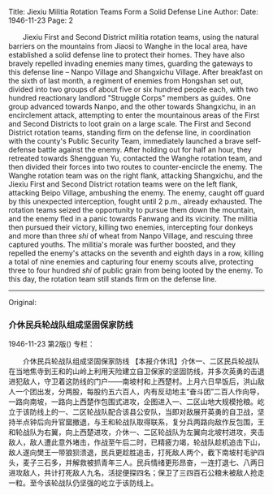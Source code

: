 Title: Jiexiu Militia Rotation Teams Form a Solid Defense Line
Author:
Date: 1946-11-23
Page: 2

　　Jiexiu First and Second District militia rotation teams, using the natural barriers on the mountains from Jiaosi to Wanghe in the local area, have established a solid defense line to protect their homes. They have also bravely repelled invading enemies many times, guarding the gateways to this defense line – Nanpo Village and Shangxichu Village. After breakfast on the sixth of last month, a regiment of enemies from Hongshan set out, divided into two groups of about five or six hundred people each, with two hundred reactionary landlord "Struggle Corps" members as guides. One group advanced towards Nanpo, and the other towards Shangxichu, in an encirclement attack, attempting to enter the mountainous areas of the First and Second Districts to loot grain on a large scale. The First and Second District rotation teams, standing firm on the defense line, in coordination with the county's Public Security Team, immediately launched a brave self-defense battle against the enemy. After holding out for half an hour, they retreated towards Shengguan Yu, contacted the Wanghe rotation team, and then divided their forces into two routes to counter-encircle the enemy. The Wanghe rotation team was on the right flank, attacking Shangxichu, and the Jiexiu First and Second District rotation teams were on the left flank, attacking Beipo Village, ambushing the enemy. The enemy, caught off guard by this unexpected interception, fought until 2 p.m., already exhausted. The rotation teams seized the opportunity to pursue them down the mountain, and the enemy fled in a panic towards Fanwang and its vicinity. The militia then pursued their victory, killing two enemies, intercepting four donkeys and more than three *shi* of wheat from Nanpo Village, and rescuing three captured youths. The militia's morale was further boosted, and they repelled the enemy's attacks on the seventh and eighth days in a row, killing a total of nine enemies and capturing four enemy scouts alive, protecting three to four hundred *shi* of public grain from being looted by the enemy. To this day, the rotation team still stands firm on the defense line.



<hr /> 

Original: 


### 介休民兵轮战队组成坚固保家防线

1946-11-23
第2版()
专栏：

　　介休民兵轮战队组成坚固保家防线
    【本报介休讯】介休一、二区民兵轮战队在当地焦寺到王和的山岭上利用天险建立自卫保家的坚固防线，并多次英勇的击退进犯敌人，守卫着这防线的门户——南坡村和上西楚村。上月六日早饭后，洪山敌人一个团出发，分两股，每股约五六百人，内有反动地主“奋斗团”二百人作向导，一路向南坡，一路向上西楚作包围式进攻，企图进入一、二区山地大规模抢粮。屹立于该防线上的一、二区轮战队配合该县公安队，当即对敌展开英勇的自卫战，坚持半点钟后向升官窳撤退，与王和轮战队取得联系，复分兵两路向敌作反包围，王和轮战队为右翼，向上西楚进攻，介休一、二区轮战队为左翼向北坡村进攻，夹击敌人，敌人遭此意外堵击，作战至午后二时，已精疲力竭，轮战队趁机追击下山，敌人遂向樊王一带狼狈溃退，民兵更趁胜追击，打死敌人两个，截下南坡村毛驴四头，麦子三石多，并解救被抓青年三人。民兵情绪更形昂奋，一连打退七、八两日进攻敌人，共计打死敌人九名，活捉便探四名；保卫了三四百石公粮未被敌人抢走一粒。至今该轮战队仍坚强的屹立于该防线上。

